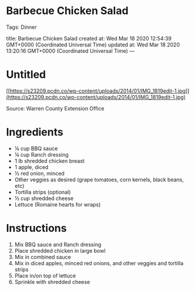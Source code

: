 # Barbecue Chicken Salad

Tags: Dinner

title: Barbecue Chicken Salad created at: Wed Mar 18 2020 12:54:39 GMT+0000 (Coordinated Universal Time) updated at: Wed Mar 18 2020 13:20:16 GMT+0000 (Coordinated Universal Time) —

# Untitled

[[https://s23209.pcdn.co/wp-content/uploads/2014/01/IMG_1819edit-1.jpg]](https://s23209.pcdn.co/wp-content/uploads/2014/01/IMG_1819edit-1.jpg)

Source: Warren County Extension Office

# Ingredients

- ¼ cup BBQ sauce
- ¼ cup Ranch dressing
- 1 lb shredded chicken breast
- 1 apple, diced
- ½ red onion, minced
- Other veggies as desired (grape tomatoes, corn kernels, black beans, etc)
- Tortilla strips (optional)
- ½ cup shredded cheese
- Lettuce (Romaine hearts for wraps)

# Instructions

1. Mix BBQ sauce and Ranch dressing
2. Place shredded chicken in large bowl
3. Mix in combined sauce
4. Mix in diced apples, minced red onions, and other veggies and tortilla strips
5. Place in/on top of lettuce
6. Sprinkle with shredded cheese